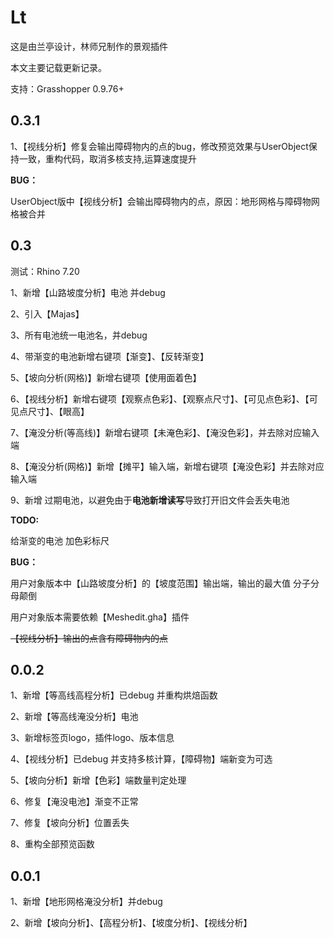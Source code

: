 # Lt
这是由兰亭设计，林师兄制作的景观插件

本文主要记载更新记录。

支持：Grasshopper 0.9.76+



## 0.3.1

1、【视线分析】修复会输出障碍物内的点的bug，修改预览效果与UserObject保持一致，重构代码，取消多核支持,运算速度提升

**BUG：**

UserObject版中【视线分析】会输出障碍物内的点，原因：地形网格与障碍物网格被合并

## 0.3

测试：Rhino 7.20

1、新增【山路坡度分析】电池 并debug

2、引入【Majas】

3、所有电池统一电池名，并debug

4、带渐变的电池新增右键项【渐变】、【反转渐变】

5、【坡向分析(网格)】新增右键项【使用面着色】

6、【视线分析】新增右键项【观察点色彩】、【观察点尺寸】、【可见点色彩】、【可见点尺寸】、【眼高】

7、【淹没分析(等高线)】新增右键项【未淹色彩】、【淹没色彩】，并去除对应输入端

8、【淹没分析(网格)】新增【摊平】输入端，新增右键项【淹没色彩】并去除对应输入端

9、新增 过期电池，以避免由于**电池新增读写**导致打开旧文件会丢失电池



**TODO:**

给渐变的电池 加色彩标尺

**BUG：**

用户对象版本中【山路坡度分析】的【坡度范围】输出端，输出的最大值 分子分母颠倒

用户对象版本需要依赖【Meshedit.gha】插件

~~【视线分析】输出的点含有障碍物内的点~~



## 0.0.2

1、新增【等高线高程分析】已debug 并重构烘焙函数 

2、新增【等高线淹没分析】电池

3、新增标签页logo，插件logo、版本信息

4、【视线分析】已debug 并支持多核计算，【障碍物】端新变为可选

5、【坡向分析】新增【色彩】端数量判定处理

6、修复【淹没电池】渐变不正常

7、修复【坡向分析】位置丢失

8、重构全部预览函数



## 0.0.1

1、新增【地形网格淹没分析】并debug

2、新增【坡向分析】、【高程分析】、【坡度分析】、【视线分析】